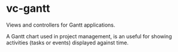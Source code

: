 # vc-gantt

Views and controllers for Gantt applications. 

A Gantt chart used in project management,
is an useful for showing activities (tasks or events) displayed against time.

